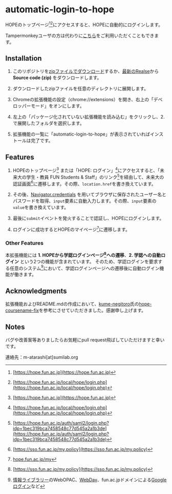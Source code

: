# automatic-login-to-hope
HOPEのトップページ[^1][^2]にアクセスすると、HOPEに自動的にログインします。

Tampermonkeyユーザの方は代わりに[こちら](https://github.com/m-atarashi/UserStyle-and-UserScript-Zoo/blob/main/HOPE/auto-login-to-hope.js)をご利用いただくこともできます。

## Installation
1. このリポジトリを[zipファイルでダウンロード](https://github.com/m-atarashi/automatic-login-to-hope/archive/refs/heads/main.zip "Download ZIP")するか、[最新のRealse](https://github.com/m-atarashi/automatic-login-to-hope/releases/latest)から**Source code (zip)** をダウンロードします。

2. ダウンロードしたzipファイルを任意のディレクトリに展開します。

3. Chromeの拡張機能の設定（chrome://extensions）を開き、右上の「デベロッパーモード」をオンにします。

4. 左上の「パッケージ化されていない拡張機能を読み込む」をクリックし、2. で展開したフォルダを選択します。

5. 拡張機能の一覧に「automatic-login-to-hope」が表示されていればインストールは完了です。

## Features
1. HOPEのトップページ[^1] または「HOPE: ログイン」[^2]にアクセスすると、「未来大の学生・教員 FUN Students & Staff」のリンク[^3]を経由して、未来大の認証画面[^4]に遷移します。その際、`location.href`を書き換えています。

2. その後、[Navigator.credentials](https://developer.mozilla.org/en-US/docs/Web/API/Navigator/credentials) を用いてブラウザに保存されたユーザー名とパスワードを取得、`input`要素に自動入力します。その際、`input`要素の`value`を書き換えています。

3. 最後に`submit`イベントを発火することで認証し、HOPEにログインします。

4. ログインに成功するとHOPEのマイページ[^5]に遷移します。

### Other Features
本拡張機能には **1. HOPEから学認ログインページ[^4]への遷移**、**2. 学認への自動ログイン** という2つの機能が含まれています。
そのため、学認ログインを要求する任意のシステム[^6]において、学認ログインページへの遷移後に自動ログイン機能が働きます。

## Acknowledgments
拡張機能およびREADME.mdの作成において、[kume-negitoro](https://github.com/kume-negitoro)氏の[hope-coursename-fix](https://github.com/Better-HOPE/hope-coursename-fix)を参考にさせていただきました。感謝申し上げます。

## Notes
バグや改善案等ありましたらお気軽にpull request飛ばしていただけますと幸いです。

連絡先：m-atarashi[at]sumilab.org

[^1]: [https://hope.fun.ac.jp](https://hope.fun.ac.jp)
[^2]: [https://hope.fun.ac.jp/local/hope/login.php](https://hope.fun.ac.jp/local/hope/login.php)
[^3]: [https://hope.fun.ac.jp/auth/saml2/login.php?idp=1bec319bca7458548c77d545a2a1b3de](https://hope.fun.ac.jp/auth/saml2/login.php?idp=1bec319bca7458548c77d545a2a1b3de)
[^4]: [https://sso.fun.ac.jp/my.policy](https://sso.fun.ac.jp/my.policy)
[^5]: [hope.fun.ac.jp/my](hope.fun.ac.jp/my)
[^6]: [情報ライブラリー](https://library.fun.ac.jp/)のWebOPAC、[WebDav](https://webdav.fun.ac.jp/)、fun.ac.jpドメインによる[Googleログイン](https://accounts.google.com/AccountChooser)など
